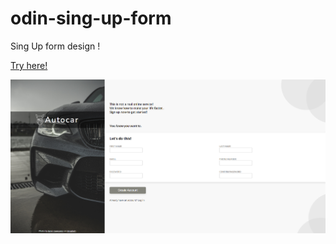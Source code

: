 # odin-sing-up-form
Sing Up form design !

[Try here!](https://viraldl.github.io/odin-sign-up-form/)

![Preview image](screenshot.png)

